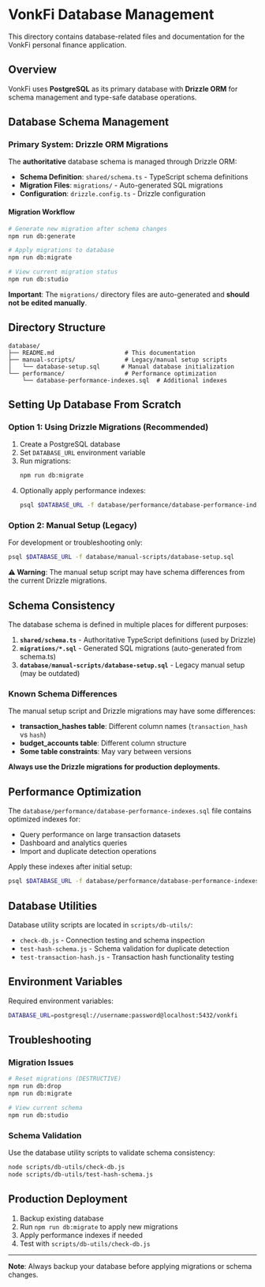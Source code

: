 # VonkFi Database Management

This directory contains database-related files and documentation for the VonkFi personal finance application.

## Overview

VonkFi uses **PostgreSQL** as its primary database with **Drizzle ORM** for schema management and type-safe database operations.

## Database Schema Management

### Primary System: Drizzle ORM Migrations

The **authoritative** database schema is managed through Drizzle ORM:

- **Schema Definition**: `shared/schema.ts` - TypeScript schema definitions
- **Migration Files**: `migrations/` - Auto-generated SQL migrations
- **Configuration**: `drizzle.config.ts` - Drizzle configuration

#### Migration Workflow

```bash
# Generate new migration after schema changes
npm run db:generate

# Apply migrations to database
npm run db:migrate

# View current migration status
npm run db:studio
```

**Important**: The `migrations/` directory files are auto-generated and **should not be edited manually**.

## Directory Structure

```
database/
├── README.md                    # This documentation
├── manual-scripts/              # Legacy/manual setup scripts
│   └── database-setup.sql      # Manual database initialization
└── performance/                 # Performance optimization
    └── database-performance-indexes.sql  # Additional indexes
```

## Setting Up Database From Scratch

### Option 1: Using Drizzle Migrations (Recommended)

1. Create a PostgreSQL database
2. Set `DATABASE_URL` environment variable
3. Run migrations:
   ```bash
   npm run db:migrate
   ```
4. Optionally apply performance indexes:
   ```bash
   psql $DATABASE_URL -f database/performance/database-performance-indexes.sql
   ```

### Option 2: Manual Setup (Legacy)

For development or troubleshooting only:
```bash
psql $DATABASE_URL -f database/manual-scripts/database-setup.sql
```

**⚠️ Warning**: The manual setup script may have schema differences from the current Drizzle migrations.

## Schema Consistency

The database schema is defined in multiple places for different purposes:

1. **`shared/schema.ts`** - Authoritative TypeScript definitions (used by Drizzle)
2. **`migrations/*.sql`** - Generated SQL migrations (auto-generated from schema.ts)
3. **`database/manual-scripts/database-setup.sql`** - Legacy manual setup (may be outdated)

### Known Schema Differences

The manual setup script and Drizzle migrations may have some differences:

- **transaction_hashes table**: Different column names (`transaction_hash` vs `hash`)
- **budget_accounts table**: Different column structure
- **Some table constraints**: May vary between versions

**Always use the Drizzle migrations for production deployments.**

## Performance Optimization

The `database/performance/database-performance-indexes.sql` file contains optimized indexes for:

- Query performance on large transaction datasets
- Dashboard and analytics queries
- Import and duplicate detection operations

Apply these indexes after initial setup:
```bash
psql $DATABASE_URL -f database/performance/database-performance-indexes.sql
```

## Database Utilities

Database utility scripts are located in `scripts/db-utils/`:

- `check-db.js` - Connection testing and schema inspection
- `test-hash-schema.js` - Schema validation for duplicate detection
- `test-transaction-hash.js` - Transaction hash functionality testing

## Environment Variables

Required environment variables:

```bash
DATABASE_URL=postgresql://username:password@localhost:5432/vonkfi
```

## Troubleshooting

### Migration Issues

```bash
# Reset migrations (DESTRUCTIVE)
npm run db:drop
npm run db:migrate

# View current schema
npm run db:studio
```

### Schema Validation

Use the database utility scripts to validate schema consistency:

```bash
node scripts/db-utils/check-db.js
node scripts/db-utils/test-hash-schema.js
```

## Production Deployment

1. Backup existing database
2. Run `npm run db:migrate` to apply new migrations
3. Apply performance indexes if needed
4. Test with `scripts/db-utils/check-db.js`

---

**Note**: Always backup your database before applying migrations or schema changes.
